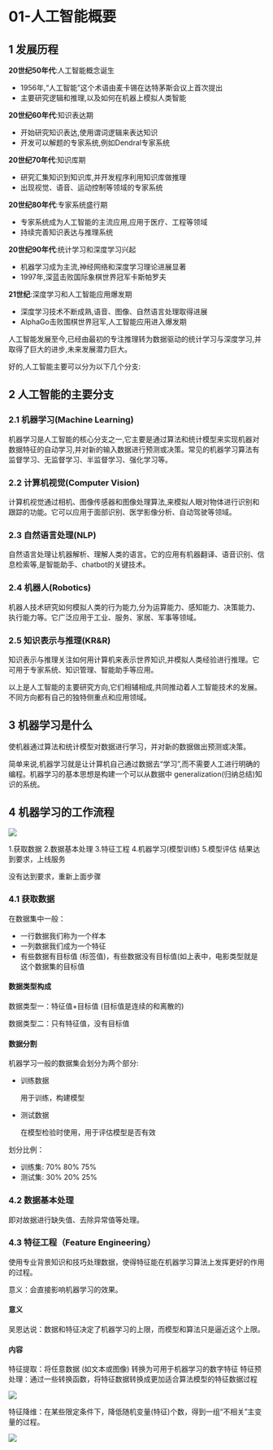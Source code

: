 # 01-人工智能概要

## 1 发展历程

**20世纪50年代**:人工智能概念诞生

- 1956年,“人工智能”这个术语由麦卡锡在达特茅斯会议上首次提出
- 主要研究逻辑和推理,以及如何在机器上模拟人类智能

**20世纪60年代**:知识表达期

- 开始研究知识表达,使用谓词逻辑来表达知识
- 开发可以解题的专家系统,例如Dendral专家系统

**20世纪70年代**:知识库期

- 研究汇集知识到知识库,并开发程序利用知识库做推理
- 出现视觉、语音、运动控制等领域的专家系统

**20世纪80年代**:专家系统盛行期

- 专家系统成为人工智能的主流应用,应用于医疗、工程等领域 
- 持续完善知识表达与推理系统

**20世纪90年代**:统计学习和深度学习兴起

- 机器学习成为主流,神经网络和深度学习理论进展显著
- 1997年,深蓝击败国际象棋世界冠军卡斯帕罗夫

**21世纪**:深度学习和人工智能应用爆发期

- 深度学习技术不断成熟,语音、图像、自然语言处理取得进展
- AlphaGo击败围棋世界冠军,人工智能应用进入爆发期

人工智能发展至今,已经由最初的专注推理转为数据驱动的统计学习与深度学习,并取得了巨大的进步,未来发展潜力巨大。

好的,人工智能主要可以分为以下几个分支:

## 2 人工智能的主要分支

### 2.1 **机器学习(Machine Learning)**

机器学习是人工智能的核心分支之一,它主要是通过算法和统计模型来实现机器对数据特征的自动学习,并对新的输入数据进行预测或决策。常见的机器学习算法有监督学习、无监督学习、半监督学习、强化学习等。

### 2.2 **计算机视觉(Computer Vision)**

计算机视觉通过相机、图像传感器和图像处理算法,来模拟人眼对物体进行识别和跟踪的功能。它可以应用于面部识别、医学影像分析、自动驾驶等领域。

### 2.3 **自然语言处理(NLP)** 

自然语言处理让机器解析、理解人类的语言。它的应用有机器翻译、语音识别、信息检索等,是智能助手、chatbot的关键技术。

### 2.4 **机器人(Robotics)**

机器人技术研究如何模拟人类的行为能力,分为运算能力、感知能力、决策能力、执行能力等。它广泛应用于工业、服务、家居、军事等领域。

### 2.5 **知识表示与推理(KR&R)**

知识表示与推理关注如何用计算机来表示世界知识,并模拟人类经验进行推理。它可用于专家系统、知识管理、智能助手等应用。

以上是人工智能的主要研究方向,它们相辅相成,共同推动着人工智能技术的发展。不同方向都有自己的独特侧重点和应用领域。

## 3 机器学习是什么

使机器通过算法和统计模型对数据进行学习，并对新的数据做出预测或决策。

简单来说,机器学习就是让计算机自己通过数据去“学习”,而不需要人工进行明确的编程。机器学习的基本思想是构建一个可以从数据中 generalization(归纳总结)知识的系统。

## 4 机器学习的工作流程

![](https://my-img.javaedge.com.cn/javaedge-blog/2024/05/8f29fd37ebd0a212e64cc85db02ed081.png)

1.获取数据
2.数据基本处理
3.特征工程
4.机器学习(模型训练)
5.模型评估
结果达到要求，上线服务

没有达到要求，重新上面步骤

### 4.1 获取数据

在数据集中一般：

- 一行数据我们称为一个样本
- 一列数据我们成为一个特征
- 有些数据有目标值 (标签值)，有些数据没有目标值(如上表中，电影类型就是这个数据集的目标值

#### 数据类型构成

数据类型一：特征值+目标值 (目标值是连续的和离散的)

数据类型二：只有特征值，没有目标值

#### 数据分割

机器学习一般的数据集会划分为两个部分:

- 训练数据

  用于训练，构建模型

- 测试数据

  在模型检验时使用，用于评估模型是否有效

划分比例：

- 训练集: 70% 80% 75%
- 测试集: 30% 20% 25%

### 4.2 数据基本处理

即对故据进行缺失值、去除异常值等处理。

### 4.3 特征工程（Feature Engineering）

使用专业背景知识和技巧处理数据，使得特征能在机器学习算法上发挥更好的作用的过程。

意义：会直接影响机器学习的效果。

#### 意义

吴恩达说：数据和特征决定了机器学习的上限，而模型和算法只是逼近这个上限。

#### 内容

特征提取：将任意数据 (如文本或图像) 转换为可用于机器学习的数字特征
特征预处理：通过一些转换函数，将特征数据转换成更加适合算法模型的特征数据过程

![](https://my-img.javaedge.com.cn/javaedge-blog/2024/05/56971919c494d556f026d9189cdaa40d.png)

特征降维：在某些限定条件下，降低随机变量(特征)个数，得到一组“不相关”主变量的过程。

![](https://my-img.javaedge.com.cn/javaedge-blog/2024/05/7c5df9e78c89f3dd7b815938d7c9fdeb.png)
